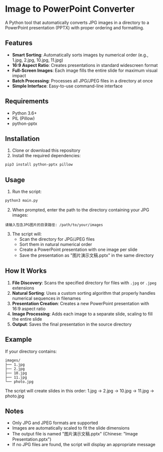 # Image to PowerPoint Converter

A Python tool that automatically converts JPG images in a directory to a PowerPoint presentation (PPTX) with proper ordering and formatting.

## Features

- **Smart Sorting**: Automatically sorts images by numerical order (e.g., 1.jpg, 2.jpg, 10.jpg, 11.jpg)
- **16:9 Aspect Ratio**: Creates presentations in standard widescreen format
- **Full-Screen Images**: Each image fills the entire slide for maximum visual impact
- **Batch Processing**: Processes all JPG/JPEG files in a directory at once
- **Simple Interface**: Easy-to-use command-line interface

## Requirements

- Python 3.6+
- PIL (Pillow)
- python-pptx

## Installation

1. Clone or download this repository
2. Install the required dependencies:

```bash
pip3 install python-pptx pillow
```

## Usage

1. Run the script:
```bash
python3 main.py
```

2. When prompted, enter the path to the directory containing your JPG images:
```
请输入包含JPG图片的目录路径: /path/to/your/images
```

3. The script will:
   - Scan the directory for JPG/JPEG files
   - Sort them in natural numerical order
   - Create a PowerPoint presentation with one image per slide
   - Save the presentation as "图片演示文稿.pptx" in the same directory

## How It Works

1. **File Discovery**: Scans the specified directory for files with `.jpg` or `.jpeg` extensions
2. **Natural Sorting**: Uses a custom sorting algorithm that properly handles numerical sequences in filenames
3. **Presentation Creation**: Creates a new PowerPoint presentation with 16:9 aspect ratio
4. **Image Processing**: Adds each image to a separate slide, scaling to fill the entire slide
5. **Output**: Saves the final presentation in the source directory

## Example

If your directory contains:
```
images/
├── 1.jpg
├── 2.jpg
├── 10.jpg
├── 11.jpg
└── photo.jpg
```

The script will create slides in this order: 1.jpg → 2.jpg → 10.jpg → 11.jpg → photo.jpg

## Notes

- Only JPG and JPEG formats are supported
- Images are automatically scaled to fit the slide dimensions
- The output file is named "图片演示文稿.pptx" (Chinese: "Image Presentation.pptx")
- If no JPG files are found, the script will display an appropriate message
